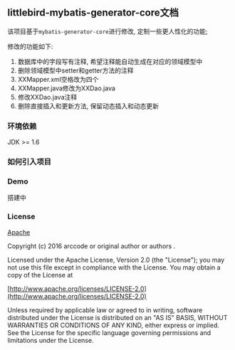 ## littlebird-mybatis-generator-core文档

该项目基于`mybatis-generator-core`进行修改, 定制一些更人性化的功能; 

修改的功能如下: 

1. 数据库中的字段写有注释, 希望注释能自动生成在对应的领域模型中
2. 删除领域模型中setter和getter方法的注释
3. XXMapper.xml空格改为四个
4. XXMapper.java修改为XXDao.java
5. 修改XXDao.java注释
6. 删除直接插入和更新方法, 保留动态插入和动态更新

### 环境依赖

JDK >= 1.6

### 如何引入项目

### Demo

搭建中

### License

[Apache](http://www.apache.org/licenses/LICENSE-2.0)

Copyright (c) 2016 arccode or original author or authors .

Licensed under the Apache License, Version 2.0 (the "License");
you may not use this file except in compliance with the License.
You may obtain a copy of the License at

[http://www.apache.org/licenses/LICENSE-2.0](http://www.apache.org/licenses/LICENSE-2.0)

Unless required by applicable law or agreed to in writing, software
distributed under the License is distributed on an "AS IS" BASIS,
WITHOUT WARRANTIES OR CONDITIONS OF ANY KIND, either express or implied.
See the License for the specific language governing permissions and
limitations under the License.
